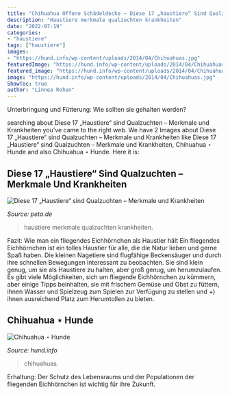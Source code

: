```yaml
---
title: "Chihuahua Offene Schädeldecke ~ Diese 17 „haustiere“ Sind Qualzuchten – Merkmale Und Krankheiten"
description: "Haustiere merkmale qualzuchten krankheiten"
date: "2022-07-19"
categories:
- "haustiere"
tags: ["haustiere"]
images:
- "https://hund.info/wp-content/uploads/2014/04/Chihuahuas.jpg"
featuredImage: "https://hund.info/wp-content/uploads/2014/04/Chihuahuas.jpg"
featured_image: "https://hund.info/wp-content/uploads/2014/04/Chihuahuas.jpg"
image: "https://hund.info/wp-content/uploads/2014/04/Chihuahuas.jpg"
ShowToc: true
author: "Linnea Rohan"
---
```



Unterbringung und Fütterung: Wie sollten sie gehalten werden?

	

		
searching about Diese 17 „Haustiere“ sind Qualzuchten – Merkmale und Krankheiten you've came to the right web. We have 2 Images about Diese 17 „Haustiere“ sind Qualzuchten – Merkmale und Krankheiten like Diese 17 „Haustiere“ sind Qualzuchten – Merkmale und Krankheiten, Chihuahua ⋆ Hunde and also Chihuahua ⋆ Hunde. Here it is:
		
    
## Diese 17 „Haustiere“ Sind Qualzuchten – Merkmale Und Krankheiten

<img loading=lazy src="https://www.peta.de/wp-content/uploads/2017/08/chihuahua-4018429_1920-c-pixabay-396x264.jpg" onerror="this.onerror=null;this.src='https://tse3.mm.bing.net/th?id=OIP.afNqJhO_QXQvF3zz1ufpLQAAAA&amp;pid=15.1';" alt="Diese 17 „Haustiere“ sind Qualzuchten – Merkmale und Krankheiten">

_Source: peta.de_

>haustiere merkmale qualzuchten krankheiten. 

	

Fazit: Wie man ein fliegendes Eichhörnchen als Haustier hält
Ein fliegendes Eichhörnchen ist ein tolles Haustier für alle, die die Natur lieben und gerne Spaß haben. Die kleinen Nagetiere sind flugfähige Beckensäuger und durch ihre schnellen Bewegungen interessant zu beobachten. Sie sind klein genug, um sie als Haustiere zu halten, aber groß genug, um herumzulaufen. Es gibt viele Möglichkeiten, sich um fliegende Eichhörnchen zu kümmern, aber einige Tipps beinhalten, sie mit frischem Gemüse und Obst zu füttern, ihnen Wasser und Spielzeug zum Spielen zur Verfügung zu stellen und +) ihnen ausreichend Platz zum Herumtollen zu bieten.

    
## Chihuahua ⋆ Hunde

<img loading=lazy src="https://hund.info/wp-content/uploads/2014/04/Chihuahuas.jpg" onerror="this.onerror=null;this.src='https://tse1.mm.bing.net/th?id=OIP.y88dHVNyTGwjewY1ustgEwHaFF&amp;pid=15.1';" alt="Chihuahua ⋆ Hunde">

_Source: hund.info_

>chihuahuas. 

	

Erhaltung: Der Schutz des Lebensraums und der Populationen der fliegenden Eichhörnchen ist wichtig für ihre Zukunft.

